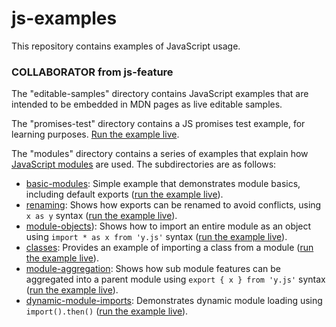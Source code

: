 # js-examples
This repository contains examples of JavaScript usage.

### COLLABORATOR from js-feature

The "editable-samples" directory contains JavaScript examples that are intended to be embedded in MDN pages as live editable samples.

The "promises-test" directory contains a JS promises test example, for learning purposes. [Run the example live](http://mdn.github.io/js-examples/promises-test/).

The "modules" directory contains a series of examples that explain how [JavaScript modules](https://developer.mozilla.org/en-US/docs/Web/JavaScript/Guide/Modules) are used. The subdirectories are as follows:

* [basic-modules](modules/basic-modules): Simple example that demonstrates module basics, including default exports ([run the example live](http://mdn.github.io/js-examples/modules/basic-modules)).
* [renaming](modules/renaming): Shows how exports can be renamed to avoid conflicts, using `x as y` syntax ([run the example live](http://mdn.github.io/js-examples/modules/renaming)).
* [module-objects](modules/module-objects)): Shows how to import an entire module as an object using `import * as x from 'y.js'` syntax ([run the example live](http://mdn.github.io/js-examples/modules/module-objects)).
* [classes](modules/classes): Provides an example of importing a class from a module ([run the example live](http://mdn.github.io/js-examples/modules/classes)).
* [module-aggregation](modules/module-aggregation): Shows how sub module features can be aggregated into a parent module using `export { x } from 'y.js'` syntax ([run the example live](http://mdn.github.io/js-examples/modules/module-aggregation)).
* [dynamic-module-imports](modules/dynamic-module-imports): Demonstrates dynamic module loading using `import().then()` ([run the example live](http://mdn.github.io/js-examples/modules/dynamic-module-imports)).
